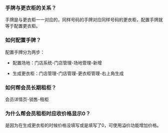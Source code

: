 ### 手牌与更衣柜的关系？

手牌是与更衣柜一一对应的，同样号码的手牌对应同样号码的更衣柜，配置手牌就等于配置更衣柜。

### 如何配置手牌？

配置手牌分为两步：

- 配置场地：门店系统-门店管理-场地管理-新增

- 生成更衣柜：门店管理-门店管理-更衣柜管理-右上角生成

### 如何帮会员长期租柜？

会员详情页-销售-租柜

### 为什么帮会员租柜时应收价格显示0？

是因为在生成更衣柜的时候价格没填写或是填写了0，可使用溢价功能增加价格。

